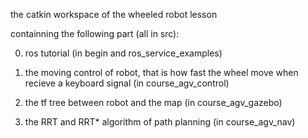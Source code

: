 the catkin workspace of the wheeled robot lesson

containning the following part (all in src):

0. ros tutorial (in begin and ros_service_examples)

1. the moving control of robot, that is how fast the wheel move when recieve a keyboard signal (in course_agv_control)

2. the tf tree between robot and the map (in course_agv_gazebo)

3. the RRT and RRT* algorithm of path planning (in course_agv_nav)
